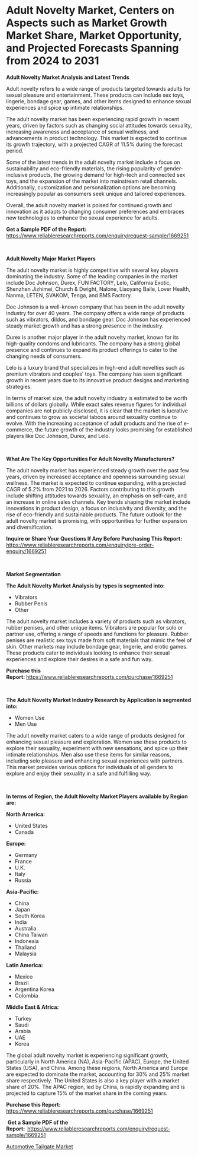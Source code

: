 <p><h1>Adult Novelty Market, Centers on Aspects such as Market Growth Market Share, Market Opportunity, and Projected Forecasts Spanning from 2024 to 2031</h1></p><p><strong>Adult Novelty Market Analysis and Latest Trends</strong></p>
<p><p>Adult novelty refers to a wide range of products targeted towards adults for sexual pleasure and entertainment. These products can include sex toys, lingerie, bondage gear, games, and other items designed to enhance sexual experiences and spice up intimate relationships.</p><p>The adult novelty market has been experiencing rapid growth in recent years, driven by factors such as changing social attitudes towards sexuality, increasing awareness and acceptance of sexual wellness, and advancements in product technology. This market is expected to continue its growth trajectory, with a projected CAGR of 11.5% during the forecast period.</p><p>Some of the latest trends in the adult novelty market include a focus on sustainability and eco-friendly materials, the rising popularity of gender-inclusive products, the growing demand for high-tech and connected sex toys, and the expansion of the market into mainstream retail channels. Additionally, customization and personalization options are becoming increasingly popular as consumers seek unique and tailored experiences.</p><p>Overall, the adult novelty market is poised for continued growth and innovation as it adapts to changing consumer preferences and embraces new technologies to enhance the sexual experience for adults.</p></p>
<p><strong>Get a Sample PDF of the Report:&nbsp;</strong> <a href="https://www.reliableresearchreports.com/enquiry/request-sample/1669251">https://www.reliableresearchreports.com/enquiry/request-sample/1669251</a></p>
<p>&nbsp;</p>
<p><strong>Adult Novelty Major Market Players</strong></p>
<p><p>The adult novelty market is highly competitive with several key players dominating the industry. Some of the leading companies in the market include Doc Johnson, Durex, FUN FACTORY, Lelo, California Exotic, Shenzhen Jizhimei, Church & Dwight, Nalone, Liaoyang Baile, Lover Health, Nanma, LETEN, SVAKOM, Tenga, and BMS Factory.</p><p>Doc Johnson is a well-known company that has been in the adult novelty industry for over 40 years. The company offers a wide range of products such as vibrators, dildos, and bondage gear. Doc Johnson has experienced steady market growth and has a strong presence in the industry.</p><p>Durex is another major player in the adult novelty market, known for its high-quality condoms and lubricants. The company has a strong global presence and continues to expand its product offerings to cater to the changing needs of consumers.</p><p>Lelo is a luxury brand that specializes in high-end adult novelties such as premium vibrators and couples' toys. The company has seen significant growth in recent years due to its innovative product designs and marketing strategies.</p><p>In terms of market size, the adult novelty industry is estimated to be worth billions of dollars globally. While exact sales revenue figures for individual companies are not publicly disclosed, it is clear that the market is lucrative and continues to grow as societal taboos around sexuality continue to evolve. With the increasing acceptance of adult products and the rise of e-commerce, the future growth of the industry looks promising for established players like Doc Johnson, Durex, and Lelo.</p></p>
<p>&nbsp;</p>
<p><strong>What Are The Key Opportunities For Adult Novelty Manufacturers?</strong></p>
<p><p>The adult novelty market has experienced steady growth over the past few years, driven by increased acceptance and openness surrounding sexual wellness. The market is expected to continue expanding, with a projected CAGR of 5.2% from 2021 to 2026. Factors contributing to this growth include shifting attitudes towards sexuality, an emphasis on self-care, and an increase in online sales channels. Key trends shaping the market include innovations in product design, a focus on inclusivity and diversity, and the rise of eco-friendly and sustainable products. The future outlook for the adult novelty market is promising, with opportunities for further expansion and diversification.</p></p>
<p><strong>Inquire or Share Your Questions If Any Before Purchasing This Report:</strong> <a href="https://www.reliableresearchreports.com/enquiry/pre-order-enquiry/1669251">https://www.reliableresearchreports.com/enquiry/pre-order-enquiry/1669251</a></p>
<p>&nbsp;</p>
<p><strong>Market Segmentation</strong></p>
<p><strong>The Adult Novelty Market Analysis by types is segmented into:</strong></p>
<p><ul><li>Vibrators</li><li>Rubber Penis</li><li>Other</li></ul></p>
<p><p>The adult novelty market includes a variety of products such as vibrators, rubber penises, and other unique items. Vibrators are popular for solo or partner use, offering a range of speeds and functions for pleasure. Rubber penises are realistic sex toys made from soft materials that mimic the feel of skin. Other markets may include bondage gear, lingerie, and erotic games. These products cater to individuals looking to enhance their sexual experiences and explore their desires in a safe and fun way.</p></p>
<p><strong>Purchase this Report:&nbsp;</strong><a href="https://www.reliableresearchreports.com/purchase/1669251">https://www.reliableresearchreports.com/purchase/1669251</a></p>
<p>&nbsp;</p>
<p><strong>The Adult Novelty Market Industry Research by Application is segmented into:</strong></p>
<p><ul><li>Women Use</li><li>Men Use</li></ul></p>
<p><p>The adult novelty market caters to a wide range of products designed for enhancing sexual pleasure and exploration. Women use these products to explore their sexuality, experiment with new sensations, and spice up their intimate relationships. Men also use these items for similar reasons, including solo pleasure and enhancing sexual experiences with partners. This market provides various options for individuals of all genders to explore and enjoy their sexuality in a safe and fulfilling way.</p></p>
<p>&nbsp;</p>
<p><strong>In terms of Region, the Adult Novelty Market Players available by Region are:</strong></p>
<p>
    <p> <strong> North America: </strong>
        <ul>
            <li>United States</li>
            <li>Canada</li>
        </ul>
        </p> 
    <p> <strong> Europe: </strong>
        <ul>
            <li>Germany</li>
            <li>France</li>
            <li>U.K.</li>
            <li>Italy</li>
            <li>Russia</li>
        </ul>
        </p> 
    <p> <strong> Asia-Pacific: </strong>
        <ul>
            <li>China</li>
            <li>Japan</li>
            <li>South Korea</li>
            <li>India</li>
            <li>Australia</li>
            <li>China Taiwan</li>
            <li>Indonesia</li>
            <li>Thailand</li>
            <li>Malaysia</li>
        </ul>
        </p> 
    <p> <strong> Latin America: </strong>
        <ul>
            <li>Mexico</li>
            <li>Brazil</li>
            <li>Argentina Korea</li>
            <li>Colombia</li>
        </ul>
        </p> 
    <p> <strong> Middle East & Africa: </strong>
        <ul>
            <li>Turkey</li>
            <li>Saudi</li>
            <li>Arabia</li>
            <li>UAE</li>
            <li>Korea</li>
        </ul>
    </p>
    </p>
<p><p>The global adult novelty market is experiencing significant growth, particularly in North America (NA), Asia-Pacific (APAC), Europe, the United States (USA), and China. Among these regions, North America and Europe are expected to dominate the market, accounting for 30% and 25% market share respectively. The United States is also a key player with a market share of 20%. The APAC region, led by China, is rapidly expanding and is projected to capture 15% of the market share in the coming years.</p></p>
<p><strong>Purchase this Report: </strong><a href="https://www.reliableresearchreports.com/purchase/1669251">https://www.reliableresearchreports.com/purchase/1669251</a></p>
<p>&nbsp;<strong>Get a Sample PDF of the Report:&nbsp;&nbsp;</strong><a href="https://www.reliableresearchreports.com/enquiry/request-sample/1669251">https://www.reliableresearchreports.com/enquiry/request-sample/1669251</a></p>
<p><strong></strong></p>
<p><p><a href="https://thundering-castanet-c65.notion.site/Automotive-Tailgate-Market-Research-Report-Reveals-The-Latest-Trends-And-Opportunities-of-this-Marke-6faec5028e54436b97204771aaf26c53">Automotive Tailgate Market</a></p></p>